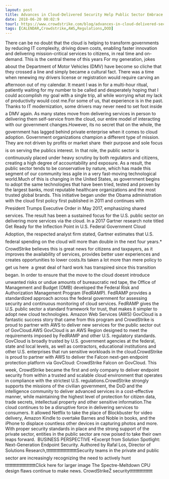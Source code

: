 ```yaml
---
layout: post
title: Advances in Cloud-Delivered Security Help Public Sector Embrace the Cloud
date: 2018-06-20 00:02:9
tourl: https://www.crowdstrike.com/blog/advances-in-cloud-delivered-security-help-public-sector-embrace-the-cloud/
tags: [CALENDAR,Crowdstrike,AWS,Regulations,DOD]
---
```

There can be no doubt that the cloud is helping to transform governments by reducing IT complexity, driving down costs, enabling faster innovation and delivering mission-critical services to citizens, in real time and on-demand. This is the central theme of this years For my generation, jokes about the Department of Motor Vehicles (DMV) have become so cliche that they crossed a line and simply became a cultural fact. There was a time when renewing my drivers license or registration would require carving an afternoon out of my calendar. It meant I was in for a multi-hour ritual, patiently waiting for my number to be called and desperately hoping that I could accomplish my goal with a single trip, all while worrying what my lack of productivity would cost me.For some of us, that experience is in the past. Thanks to IT modernization, some drivers may never need to set foot inside a DMV again. As many states move from delivering services in person to delivering them self-service from the cloud, our entire model of interacting with our government changes.However, its no secret that on the whole, the government has lagged behind private enterprise when it comes to cloud adoption. Government organizations champion a different type of mission. They are not driven by profits or market share  their purpose and sole focus is on serving the publics interest. In that role, the public sector is continuously placed under heavy scrutiny by both regulators and citizens, creating a high degree of accountability and exposure. As a result, the public sector tends to be conservative by nature, which has made this segment of our community less agile in a very fast-moving technological world.Much of this is changing in the United States, as government begins to adopt the same technologies that have been tried, tested and proven by the largest banks, most reputable healthcare organizations and the most trusted global brands. This initiative began under the Obama administration with the cloud first policy first published in 2011 and continues with President Trumps Executive Order in May 2017, emphasizing shared services. The result has been a sustained focus for the U.S. public sector on delivering more services via the cloud. In a 2017 Gartner research note titled Get Ready for the Inflection Point in U.S. Federal Government Cloud Adoption, the respected analyst firm stated, Gartner estimates that U.S. federal spending on the cloud will more than double in the next four years.* CrowdStrike believes this is great news for citizens and taxpayers, as it improves the availability of services, provides better user experiences and creates opportunities to lower costs.Its taken a lot more than mere policy to get us here  a great deal of hard work has transpired since this transition began. In order to ensure that the move to the cloud doesnt introduce unwanted risks or undue amounts of bureaucratic red tape, the Office of Management and Budget (OMB) developed the Federal Risk and Authorization Management Program (FedRAMP). FedRAMP provides a standardized approach across the federal government for assessing security and continuous monitoring of cloud services. FedRAMP gives the U.S. public sector a standard framework for trust, that makes it simpler to adopt new cloud technologies. Amazon Web Services (AWS) GovCloud is a fantastic success story that came from this program and CrowdStrike is proud to partner with AWS to deliver new services for the public sector out of GovCloud.AWS GovCloud is an AWS Region designed to meet the requirements imposed by FedRAMP and other U.S. regulatory standards. GovCloud is broadly trusted by U.S. government agencies at the federal, state and local levels, as well as contractors, educational institutions and other U.S. enterprises that run sensitive workloads in the cloud.CrowdStrike is proud to partner with AWS to deliver the Falcon next-gen endpoint protection platform via GovCloud: CrowdStrike Falcon on GovCloud. This week, CrowdStrike became the first and only company to deliver endpoint security from within a trusted and scalable cloud environment that operates in compliance with the strictest U.S. regulations.CrowdStrike strongly supports the missions of the civilian government, the DoD and the intelligence community to deliver advanced services in a cost-effective manner, while maintaining the highest level of protection for citizen data, trade secrets, intellectual property and other sensitive information.The cloud continues to be a disruptive force in delivering services to consumers. It allowed Netflix to take the place of Blockbuster for video delivery, Amazon Kindle to overtake Barnes and Noble in books, and the iPhone to displace countless other devices in capturing photos and more. With proper security standards in place and the strong support of the private sector, entities in the public sector are now poised to take their own leaps forward.  BUSINESS PERSPECTIVE *Excerpt from Solution Spotlight: Next-Generation Endpoint Security. Authored by Rafal Los, Director of Solutions Research,tttttttttttttttttttttSecurity teams in the private and public sector are increasingly recognizing the need to actively hunttttttttttttttttttttttClick here for larger image The Spectre-Meltdown CPU design flaws continue to make news. CrowdStrikeŽ securitytttttttttttttttt